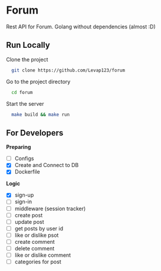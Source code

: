 
# Forum

Rest API for Forum. Golang without dependencies (almost :D)


## Run Locally

Clone the project

```bash
  git clone https://github.com/Levap123/forum
```

Go to the project directory

```bash
  cd forum
```

Start the server

```bash
  make build && make run
```

## For Developers

**Preparing**
- [ ] Configs
- [x] Create and Connect to DB
- [x] Dockerfile

**Logic**
- [x] sign-up
- [ ] sign-in
- [ ] middleware (session tracker)
- [ ] create post
- [ ] update post
- [ ] get posts by user id
- [ ] like or dislike psot
- [ ] create comment 
- [ ] delete comment
- [ ] like or dislike comment
- [ ] categories for post
